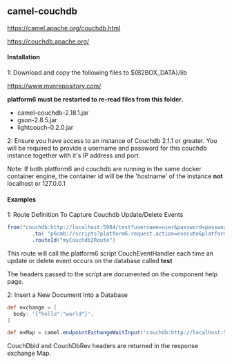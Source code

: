 ## camel-couchdb

https://camel.apache.org/couchdb.html

https://couchdb.apache.org/

#### Installation

1: Download and copy the following files to ${B2BOX_DATA}/lib

https://www.mvnrepository.com/

__platform6 must be restarted to re-read files from this folder.__

- camel-couchdb-2.18.1.jar
- gson-2.8.5.jar
- lightcouch-0.2.0.jar

2: Ensure you have access to an instance of Couchdb 2.1.1 or greater.  You will be required to provide a username and password for this couchdb instance together with it's IP address and port.

Note:  If both platform6 and couchdb are running in the same docker container engine, the container id will be the 'hostname' of the instance __not__ localhost or 127.0.0.1

#### Examples

1: Route Definition To Capture Couchdb Update/Delete Events

```groovy
from("couchdb:http://localhost:5984/test?username=user&password=password")
        .to( "p6cmb://scripts?platform6.request.action=execute&platform6.request.user=couchdb&id=CouchEventHandler" )
        .routeId("myCouchdb2Route")
```
This route will call the platform6 script CouchEventHandler each time an update or delete event occurs on the database called __test__

The headers passed to the script are documented on the component help page.

2: Insert a New Document Into a Database

```groovy
def exchange = [
  body: '{"hello":"world"}',
]

def exMap = camel.endpointExchangeWaitInput('couchdb:http://localhost:5984/test?username=user&password=password', exchange)
```
CouchDbId and CouchDbRev headers are returned in the response exchange Map.

